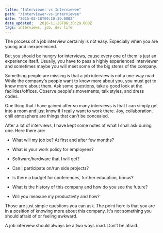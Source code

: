```yaml
---
title: "Interviewer vs Interviewee"
path: "/interviewer-vs-interviewee"
date: "2015-02-18T09:10:30.000Z"
date_updated:   2016-11-28T06:30:29.000Z
tags: interviews, job, dev life
---
```


The process of a job interview certainly is not easy. Especially when you are young and inexperienced.

But you should be hungry for interviews, cause every one of them is just an experience itself.
Usually, you have to pass a highly experienced interviewer and sometimes maybe you will meet some of the big stems of the company.

Something people are missing is that a job interview is not a one-way road. While the company's people want to know more about you, you must get to know more about them. Ask some questions, take a good look at the facilities/offices. Observe people's movements, talk styles, and dress codes.

One thing that I have gained after so many interviews is that I can simply get into a room and just know if I really want to work there. Joy, collaboration, chill atmosphere are things that can't be concealed.

After a lot of interviews, I have kept some notes of what I shall ask during one. Here there are:

* What will my job be? At first and after few months?

* What is your work policy for employees?

* Software/hardware that I will get?

* Can I participate on/run side projects?

* Is there a budget for conferences, further education, bonus?

* What is the history of this company and how do you see the future?

* Will you measure my productivity and how?

Those are just simple questions you can ask. The point here is that you are in a position of knowing more about this company. It's not something you should afraid of or feeling awkward.

A job interview should always be a two ways road. Don't be afraid.
